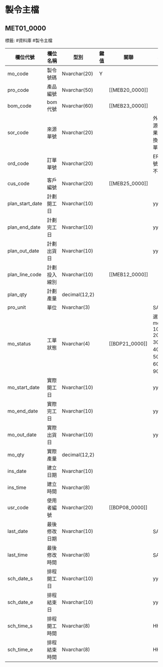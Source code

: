 #  製令主檔
## MET01_0000
標籤: #資料庫 #製令主檔

| 欄位代號           | 欄位名稱   | 型別            | 鍵值 | 關聯          | 欄位說明                                                                                   |
| ----------------- | --------- | ------------- | -- | ----------- | -------------------------------------------------------------------------------------- |
| mo\_code          | 製令號碼   | Nvarchar(20)  | Y  |             |                                                                                        |
| pro\_code         | 產品編號   | Nvarchar(50)  |    | [[MEB20_0000]] |                                                                                        |
| bom\_code         | bom代號  | Nvarchar(60)  |    | [[MEB23_0000]] |                                                                                        |
| sor\_code         | 來源單號   | Nvarchar(20)  |    |             | 外部資料來源單號，如果來自ERP交換則記交換單號內容                                                             |
| ord\_code         | 訂單單號   | Nvarchar(20)  |    |             | ERP訂單單號，若無則不必填                                                                         |
| cus\_code         | 客戶編號   | Nvarchar(20)  |    | [[MEB25_0000]] |                                                                                        |
| plan\_start\_date | 計劃開工日  | Nvarchar(10)  |    |             | yyyy/MM/dd                                                                             |
| plan\_end\_date   | 計劃完工日  | Nvarchar(10)  |    |             | yyyy/MM/dd                                                                             |
| plan\_out\_date   | 計劃出貨日  | Nvarchar(10)  |    |             | yyyy/MM/dd                                                                             |
| plan\_line\_code  | 計劃投入線別 | Nvarchar(10)  |    | [[MEB12_0000]] |                                                                                        |
| plan\_qty         | 計劃產量   | decimal(12,2) |    |             |                                                                                        |
| pro\_unit         | 單位     | Nvarchar(3)   |    |             | SAP用                                                                                   |
| mo\_status        | 工單狀態   | Nvarchar(4)   |    | [[BDP21_0000]] | 選項代碼﹕mo\_status<br>10:Create , 20:Confirm , 30生產中<br>40:已下線 , 50:己結案 60:已取消<br>90:強制結案 |
| mo\_start\_date   | 實際開工日  | Nvarchar(10)  |    |             | yyyy/MM/dd                                                                             |
| mo\_end\_date     | 實際完工日  | Nvarchar(10)  |    |             | yyyy/MM/dd                                                                             |
| mo\_out\_date     | 實際出貨日  | Nvarchar(10)  |    |             | yyyy/MM/dd                                                                             |
| mo\_qty           | 實際產量   | decimal(12,2) |    |             |                                                                                        |
| ins\_date         | 建立日期   | Nvarchar(10)  |    |             |                                                                                        |
| ins\_time         | 建立時間   | Nvarchar(8)   |    |             |                                                                                        |
| usr\_code         | 使用者編號  | Nvarchar(20)  |    | [[BDP08_0000]] |                                                                                        |
| last\_date        | 最後修改日期 | Nvarchar(10)  |    |             | SAP用                                                                                   |
| last\_time        | 最後修改時間 | Nvarchar(8)   |    |             | SAP用                                                                                   |
| sch\_date\_s      | 排程開工日  | Nvarchar(10)  |    |             | yyyy/MM/dd                                                                             |
| sch\_date\_e      | 排程結束日  | Nvarchar(10)  |    |             | yyyy/MM/dd                                                                             |
| sch\_time\_s      | 排程開工時間 | Nvarchar(8)   |    |             | HH:MM:ss                                                                               |
| sch\_time\_e      | 排程結束時間 | Nvarchar(8)   |    |             | HH:MM:ss                                                                               |